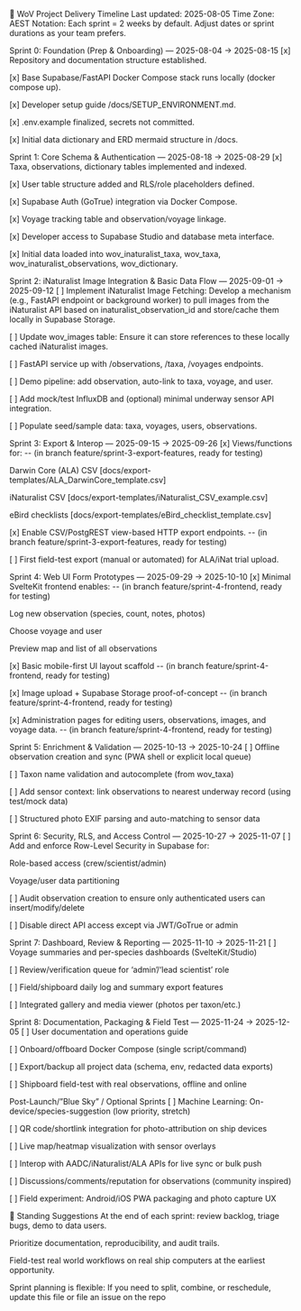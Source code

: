 🚀 WoV Project Delivery Timeline
Last updated: 2025-08-05
Time Zone: AEST
Notation: Each sprint = 2 weeks by default. Adjust dates or sprint durations as your team prefers.

Sprint 0: Foundation (Prep & Onboarding) — 2025-08-04 → 2025-08-15
[x] Repository and documentation structure established.

[x] Base Supabase/FastAPI Docker Compose stack runs locally (docker compose up).

[x] Developer setup guide /docs/SETUP_ENVIRONMENT.md.

[x] .env.example finalized, secrets not committed.

[x] Initial data dictionary and ERD mermaid structure in /docs.

Sprint 1: Core Schema & Authentication — 2025-08-18 → 2025-08-29
[x] Taxa, observations, dictionary tables implemented and indexed.

[x] User table structure added and RLS/role placeholders defined.

[x] Supabase Auth (GoTrue) integration via Docker Compose.

[x] Voyage tracking table and observation/voyage linkage.

[x] Developer access to Supabase Studio and database meta interface.

[x] Initial data loaded into wov_inaturalist_taxa, wov_taxa, wov_inaturalist_observations, wov_dictionary.

Sprint 2: iNaturalist Image Integration & Basic Data Flow — 2025-09-01 → 2025-09-12
[ ] Implement iNaturalist Image Fetching: Develop a mechanism (e.g., FastAPI endpoint or background worker) to pull images from the iNaturalist API based on inaturalist_observation_id and store/cache them locally in Supabase Storage.

[ ] Update wov_images table: Ensure it can store references to these locally cached iNaturalist images.

[ ] FastAPI service up with /observations, /taxa, /voyages endpoints.

[ ] Demo pipeline: add observation, auto-link to taxa, voyage, and user.

[ ] Add mock/test InfluxDB and (optional) minimal underway sensor API integration.

[ ] Populate seed/sample data: taxa, voyages, users, observations.

Sprint 3: Export & Interop — 2025-09-15 → 2025-09-26
[x] Views/functions for: -- (in branch feature/sprint-3-export-features, ready for testing)

Darwin Core (ALA) CSV [docs/export-templates/ALA_DarwinCore_template.csv]

iNaturalist CSV [docs/export-templates/iNaturalist_CSV_example.csv]

eBird checklists [docs/export-templates/eBird_checklist_template.csv]

[x] Enable CSV/PostgREST view-based HTTP export endpoints. -- (in branch feature/sprint-3-export-features, ready for testing)

[ ] First field-test export (manual or automated) for ALA/iNat trial upload.

Sprint 4: Web UI Form Prototypes — 2025-09-29 → 2025-10-10
[x] Minimal SvelteKit frontend enables: -- (in branch feature/sprint-4-frontend, ready for testing)

Log new observation (species, count, notes, photos)

Choose voyage and user

Preview map and list of all observations

[x] Basic mobile-first UI layout scaffold -- (in branch feature/sprint-4-frontend, ready for testing)

[x] Image upload + Supabase Storage proof-of-concept -- (in branch feature/sprint-4-frontend, ready for testing)

[x] Administration pages for editing users, observations, images, and voyage data. -- (in branch feature/sprint-4-frontend, ready for testing)

Sprint 5: Enrichment & Validation — 2025-10-13 → 2025-10-24
[ ] Offline observation creation and sync (PWA shell or explicit local queue)

[ ] Taxon name validation and autocomplete (from wov_taxa)

[ ] Add sensor context: link observations to nearest underway record (using test/mock data)

[ ] Structured photo EXIF parsing and auto-matching to sensor data

Sprint 6: Security, RLS, and Access Control — 2025-10-27 → 2025-11-07
[ ] Add and enforce Row-Level Security in Supabase for:

Role-based access (crew/scientist/admin)

Voyage/user data partitioning

[ ] Audit observation creation to ensure only authenticated users can insert/modify/delete

[ ] Disable direct API access except via JWT/GoTrue or admin

Sprint 7: Dashboard, Review & Reporting — 2025-11-10 → 2025-11-21
[ ] Voyage summaries and per-species dashboards (SvelteKit/Studio)

[ ] Review/verification queue for ‘admin’/‘lead scientist’ role

[ ] Field/shipboard daily log and summary export features

[ ] Integrated gallery and media viewer (photos per taxon/etc.)

Sprint 8: Documentation, Packaging & Field Test — 2025-11-24 → 2025-12-05
[ ] User documentation and operations guide

[ ] Onboard/offboard Docker Compose (single script/command)

[ ] Export/backup all project data (schema, env, redacted data exports)

[ ] Shipboard field-test with real observations, offline and online

Post-Launch/”Blue Sky” / Optional Sprints
[ ] Machine Learning: On-device/species-suggestion (low priority, stretch)

[ ] QR code/shortlink integration for photo-attribution on ship devices

[ ] Live map/heatmap visualization with sensor overlays

[ ] Interop with AADC/iNaturalist/ALA APIs for live sync or bulk push

[ ] Discussions/comments/reputation for observations (community inspired)

[ ] Field experiment: Android/iOS PWA packaging and photo capture UX

🚩 Standing Suggestions
At the end of each sprint: review backlog, triage bugs, demo to data users.

Prioritize documentation, reproducibility, and audit trails.

Field-test real world workflows on real ship computers at the earliest opportunity.

Sprint planning is flexible:
If you need to split, combine, or reschedule, update this file or file an issue on the repo